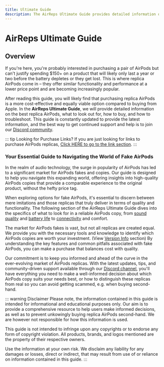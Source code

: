 ```yaml
---
title: Ultimate Guide
description: The AirReps Ultimate Guide provides detailed information on buying and using replica AirPods. Learn about the best AirPod replicas, how to buy them, and how to troubleshoot any issues you might encounter.
---
```


# AirReps Ultimate Guide

## Overview
If you're here, you're probably interested in purchasing a pair of AirPods but can't justify spending $150+ on a product that will likely only last a year or two before the battery depletes or they get lost. This is where replica AirPods come in – they offer similar functionality and performance at a lower price point and are becoming increasingly popular.

After reading this guide, you will likely find that purchasing replica AirPods is a more cost-effective and equally viable option compared to buying from Apple. In the **AirReps Ultimate Guide**, we will provide detailed information on the best replica AirPods, what to look out for, how to buy, and how to troubleshoot. This guide is constantly updated to provide the latest information, and the best way to get continued support and help is to join our [Discord community](https://airreps.link/discord).

::: tip Looking for Purchase Links?
If you are just looking for links to purchase AirPods replicas, [Click HERE to go to the link section](/links/info).
:::

### Your Essential Guide to Navigating the World of Fake AirPods

In the realm of audio technology, the surge in popularity of AirPods has led to a significant market for AirPods fakes and copies. Our guide is designed to help you navigate this expanding world, offering insights into high-quality AirPods copies that provide a comparable experience to the original product, without the hefty price tag.

When exploring options for fake AirPods, it's essential to discern between mere imitations and those replicas that truly deliver in terms of quality and functionality. The following section of the AirReps Ultimate Guide dives into the specifics of what to look for in a reliable AirPods copy, from [sound quality](https://airpodsreplicas.com/introduction/sound-quality) and [battery life](https://airpodsreplicas.com/introduction/battery-life) to [connectivity](https://airpodsreplicas.com/introduction/connectivity) and comfort.

The market for AirPods fakes is vast, but not all replicas are created equal. We provide you with the necessary tools and knowledge to identify which AirPods copies are worth your investment. (View [Version Info](https://airpodsreplicas.com/version-info/general) section) By understanding the key features and common pitfalls associated with fake AirPods, you can make a purchase that balances cost with quality.

Our commitment is to keep you informed and ahead of the curve in the ever-evolving market of AirPods replicas. With the latest updates, tips, and community-driven support available through our [Discord channel](https://airreps.link/discord), you'll have everything you need to make a well-informed decision about which AirPods copy suits your needs best, or how to distinguish these replicas from real so you can avoid getting scammed, e.g. when buying second-hand.

::: warning Disclaimer
Please note, the information contained in this guide is intended for informational and educational purposes only. Our aim is to provide a comprehensive resource to help users make informed decisions, as well as to prevent unkowingly buying replica AirPods second-hand. We are however not responsible for how this information is used.

This guide is not intended to infringe upon any copyrights or to endorse any form of copyright violation. All products, brands, and logos mentioned are the property of their respective owners.

Use the information at your own risk. We disclaim any liability for any damages or losses, direct or indirect, that may result from use of or reliance on information contained in this guide.
:::
